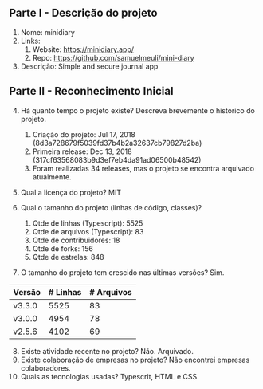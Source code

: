 ## Parte I - Descrição do projeto

1. Nome: minidiary
2. Links:
   1. Website: https://minidiary.app/
   2. Repo: https://github.com/samuelmeuli/mini-diary
3. Descrição: Simple and secure journal app

## Parte II - Reconhecimento Inicial

4. Há quanto tempo o projeto existe? Descreva brevemente o histórico do projeto.
   1. Criação do projeto: Jul 17, 2018 (8d3a728679f5039fd37b4b2a32637cb79827d2ba) 
   2. Primeira release: Dec 13, 2018 (317cf63568083b9d3ef7eb4da91ad06500b48542)
   3. Foram realizadas 34 releases, mas o projeto se encontra arquivado atualmente.
5. Qual a licença do projeto? MIT
6. Qual o tamanho do projeto (linhas de código, classes)?
   1. Qtde de linhas (Typescript): 5525
   3. Qtde de arquivos (Typescript): 83
   5. Qtde de contribuidores: 18
   6. Qtde de forks: 156
   7. Qtde de estrelas: 848
   
7. O tamanho do projeto tem crescido nas últimas versões? Sim.

Versão | # Linhas | # Arquivos
-------|----------|-----------
v3.3.0 | 5525     | 83
v3.0.0 | 4954     | 78
v2.5.6 | 4102     | 69

8. Existe atividade recente no projeto? Não. Arquivado.
9. Existe colaboração de empresas no projeto? Não encontrei empresas colaboradores.
10. Quais as tecnologias usadas? Typescrit, HTML e CSS.
   

